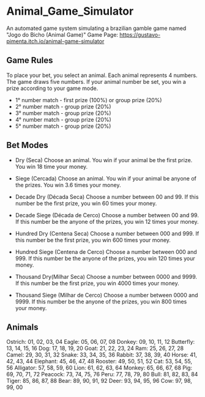 # Animal_Game_Simulator

An automated game system simulating a brazilian gamble game named "Jogo do Bicho (Animal Game)"
Game Page: https://gustavo-pimenta.itch.io/animal-game-simulator

## Game Rules 

To place your bet, you select an animal.
Each animal represents 4 numbers.
The game draws five numbers.
If your animal number be set, you win a prize according to your game mode.

- 1° number match  - first prize (100%) or group prize (20%)
- 2° number match  - group prize (20%)
- 3° number match  - group prize (20%)
- 4° number match  - group prize (20%)
- 5° number match  - group prize (20%)
  

## Bet Modes

- Dry (Seca) 
Choose an animal.
You win if your animal be the first prize. 
You win 18 time your money.

- Siege (Cercada) 
Choose an animal.
You win if your animal be anyone of the prizes.
You win 3.6 times your money.

- Decade Dry (Década Seca) 
Choose a number between 00 and 99.
If this number be the first prize, you win 60 times your money.

- Decade Siege (Década de Cerco) 
Choose a number between 00 and 99.
If this number be the anyone of the prizes, you win 12 times your money.

- Hundred Dry (Centena Seca) 
Choose a number between 000 and 999.
If this number be the first prize, you win 600 times your money.

- Hundred Siege (Centena de Cerco) 
Choose a number between 000 and 999.
If this number be the anyone of the prizes, you win 120 times your money.

- Thousand Dry(Milhar Seca) 
Choose a number between 0000 and 9999.
If this number be the first prize, you win 4000 times your money.

- Thousand Siege (Milhar de Cerco) 
Choose a number between 0000 and 9999.
If this number be the anyone of the prizes, you win 800 times your money.

## Animals

Ostrich: 01, 02, 03, 04
Eagle: 05, 06, 07, 08
Donkey: 09, 10, 11, 12
Butterfly: 13, 14, 15, 16
Dog: 17, 18, 19, 20
Goat: 21, 22, 23, 24
Ram: 25, 26, 27, 28
Camel: 29, 30, 31, 32
Snake: 33, 34, 35, 36
Rabbit: 37, 38, 39, 40
Horse: 41, 42, 43, 44
Elephant: 45, 46, 47, 48
Rooster: 49, 50, 51, 52
Cat: 53, 54, 55, 56
Alligator: 57, 58, 59, 60
Lion: 61, 62, 63, 64
Monkey: 65, 66, 67, 68
Pig: 69, 70, 71, 72
Peacock: 73, 74, 75, 76
Peru: 77, 78, 79, 80
Bull: 81, 82, 83, 84
Tiger: 85, 86, 87, 88
Bear: 89, 90, 91, 92
Deer: 93, 94, 95, 96
Cow: 97, 98, 99, 00
